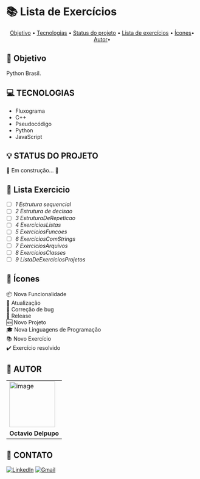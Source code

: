 # 📚 Lista de Exercícios

<p align="center">
 <a href="#-objetivo">Objetivo</a> •
 <a href="#-tecnologias">Tecnologias</a> • 
 <a href="#-status-do-projeto">Status do projeto</a> •
 <a href="#-lista-exercicio">Lista de exercícios</a> •
 <a href="#-ícones">Ícones</a>•
 <a href="#-autor">Autor</a>•
</p>

## 🚀 Objetivo

<p align="justify>

 Este repositório contém a resolução de todos os exercicios proposto pelo site [Python Brasil](https://wiki.python.org.br/ListaDeExercicios).

</p>

## 💻 TECNOLOGIAS

- Fluxograma
- C++
- Pseudocódigo
- Python
- JavaScript

## 💡 STATUS DO PROJETO
 
🚧  Em construção...  🚧

## 📖 Lista Exercicio

- [ ] _1 Estrutura sequencial_
- [ ] _2 Estrutura de decisao_
- [ ] _3 EstruturaDeRepeticao_
- [ ] _4 ExerciciosListas_
- [ ] _5 ExerciciosFuncoes_
- [ ] _6 ExerciciosComStrings_
- [ ] _7 ExerciciosArquivos_
- [ ] _8 ExerciciosClasses_
- [ ] _9 ListaDeExerciciosProjetos_

## 📙 Ícones 

:package: Nova Funcionalidade <br>
:floppy_disk: Atualização <br>
:bug: Correção de bug <br>
:checkered_flag: Release <br>
:new: Novo Projeto <br>
:mortar_board: Nova Linguagens de Programação <br>
:books: Novo Exercício <br>
:heavy_check_mark: Exercício resolvido <br>



## 🧑 AUTOR
 <table>
<tr>
    <td><a href="https://www.github.com/octavio_delpupo/"><img src="https://avatars.githubusercontent.com/OctavioDelpupo" alt="image" height="120" width="120" /> </td>
</tr>
<tr>
<td> <strong>Octavio Delpupo</strong> </td>
</tr>
</table>


## 📱 CONTATO
[![LinkedIn](https://img.shields.io/badge/LinkedIn-0077B5?style=for-the-badge&logo=linkedin&logoColor=white&link=https://www.linkedin.com/in/pedro-paulo-dantas-costa/)](https://br.linkedin.com/in/octavio-delpupo)
[![Gmail](https://img.shields.io/badge/Gmail-D14836?style=for-the-badge&logo=gmail&logoColor=white&link=mailto:0901dantaspedro@gmail.com)](mailto:octavio.delpupo@gmail.com)




